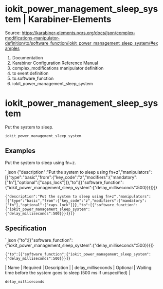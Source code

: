 # iokit_power_management_sleep_system | Karabiner-Elements

Source: https://karabiner-elements.pqrs.org/docs/json/complex-modifications-manipulator-definition/to/software_function/iokit_power_management_sleep_system/#examples

1. Documentation
1. Karabiner Configuration Reference Manual
1. complex_modifications manipulator definition
1. to event definition
1. to.software_function
1. iokit_power_management_sleep_system

# iokit_power_management_sleep_system

Put the system to sleep.

` iokit_power_management_sleep_system `
## Examples

Put the system to sleep using fn+z.


` json
{"description":"Put the system to sleep using fn+z","manipulators":[{"type":"basic","from":{"key_code":"z","modifiers":{"mandatory":["fn"],"optional":["caps_lock"]}},"to":[{"software_function":{"iokit_power_management_sleep_system":{"delay_milliseconds":500}}}]}]}

`{"description":"Put the system to sleep using fn+z","manipulators":[{"type":"basic","from":{"key_code":"z","modifiers":{"mandatory":["fn"],"optional":["caps_lock"]}},"to":[{"software_function":{"iokit_power_management_sleep_system":{"delay_milliseconds":500}}}]}]}`
## Specification


` json
{"to":[{"software_function":{"iokit_power_management_sleep_system":{"delay_milliseconds":500}}}]}

`{"to":[{"software_function":{"iokit_power_management_sleep_system":{"delay_milliseconds":500}}}]}`

| Name | Required | Description |
| delay_milliseconds | Optional | Waiting time before the system goes to sleep (500 ms if unspecified) |

` delay_milliseconds `